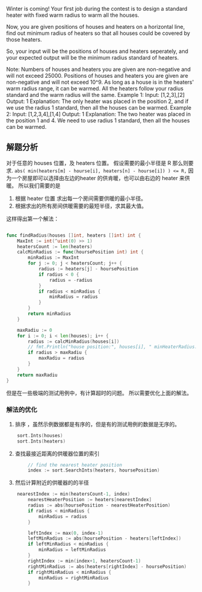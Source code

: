 Winter is coming! Your first job during the contest is to design a standard heater with fixed warm radius to warm all the houses.

Now, you are given positions of houses and heaters on a horizontal line, find out minimum radius of heaters so that all houses could be covered by those heaters.

So, your input will be the positions of houses and heaters seperately, and your expected output will be the minimum radius standard of heaters.

Note:
Numbers of houses and heaters you are given are non-negative and will not exceed 25000.
Positions of houses and heaters you are given are non-negative and will not exceed 10^9.
As long as a house is in the heaters' warm radius range, it can be warmed.
All the heaters follow your radius standard and the warm radius will the same.
Example 1:
Input: [1,2,3],[2]
Output: 1
Explanation: The only heater was placed in the position 2, and if we use the radius 1 standard, then all the houses can be warmed.
Example 2:
Input: [1,2,3,4],[1,4]
Output: 1
Explanation: The two heater was placed in the position 1 and 4. We need to use radius 1 standard, then all the houses can be warmed.


## 解题分析
对于任意的 houses 位置，及 heaters 位置。
假设需要的最小半径是 R
那么则要求.
`abs( min(heaters[m] - hourse[i], heaters[n] - hourse[i]) ) <= R,`
因为一个房屋即可以选择由左边的heater 的供肯暖，也可以由右边的 heater 来供暖。
所以我们需要的是
1. 根据 heater 位置 求出每一个房间需要供暖的最小半径。
2. 根据求出的所有房间供暖需要的最短半径，求其最大值。

这样得出第一个解法：

```go

func findRadius(houses []int, heaters []int) int {
	MaxInt := int(^uint(0) >> 1)
	heatersCount := len(heaters)
	calcMinRadius := func(hoursePosition int) int {
		minRadius := MaxInt
		for j := 0; j < heatersCount; j++ {
			radius := heaters[j] - hoursePosition
			if radius < 0 {
				radius = -radius
			}
			if radius < minRadius {
				minRadius = radius
			}
		}
		return minRadius
	}

	maxRadiu := 0
	for i := 0; i < len(houses); i++ {
		radius := calcMinRadius(houses[i])
		// fmt.Println("house position:", houses[i], " minHeaterRadius:", radius)
		if radius > maxRadiu {
			maxRadiu = radius
		}
	}
	return maxRadiu
}
```

但是在一些极端的测试用例中，有计算超时的问题。 所以需要优化上面的解法。


### 解法的优化

1. 排序 ，虽然示例数据都是有序的，但是有的测试用例的数据是无序的。

```go
	sort.Ints(houses)
	sort.Ints(heaters)
```

2. 查找最接近距离的供暖器位置的索引

```go
		// find the nearest heater position
		index := sort.SearchInts(heaters, hoursePosition)
```

3. 然后计算附近的供暖器的的半径

```go
	nearestIndex := min(heatersCount-1, index)
		nearestHeaterPosition := heaters[nearestIndex]
		radius := abs(hoursePosition - nearestHeaterPosition)
		if radius < minRadius {
			minRadius = radius
		}

		leftIndex := max(0, index-1)
		leftMinRadius := abs(hoursePosition - heaters[leftIndex])
		if leftMinRadius < minRadius {
			minRadius = leftMinRadius
		}
		rightIndex := min(index+1, heatersCount-1)
		rightMinRadius := abs(heaters[rightIndex] - hoursePosition)
		if rightMinRadius < minRadius {
			minRadius = rightMinRadius
		}
```




